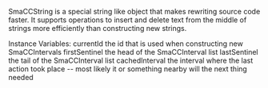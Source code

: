 SmaCCString is a special string like object that makes rewriting source code faster. It supports operations to insert and delete text from the middle of strings more efficiently than constructing new strings.

Instance Variables:
	currentId	<Integer>	the id that is used when constructing new SmaCCIntervals
	firstSentinel	<SmaCCStringInterval>	the head of the SmaCCInterval list
	lastSentinel	<SmaCCStringInterval>	the tail of the SmaCCInterval list
	cachedInterval	<SmaCCStringInterval>	the interval where the last action took place -- most likely it or something nearby will the next thing needed

